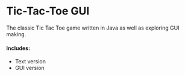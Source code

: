 # Tic-Tac-Toe GUI
The classic Tic Tac Toe game written in Java as well as exploring GUI making.

#### Includes:
* Text version
* GUI version
